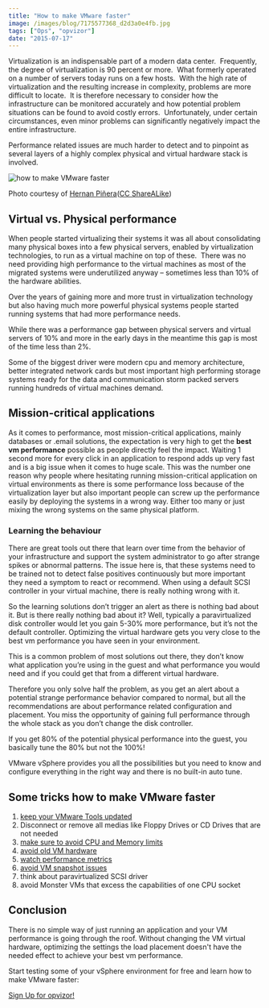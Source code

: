 ```yaml
---
title: "How to make VMware faster"
image: /images/blog/7175577368_d2d3a0e4fb.jpg
tags: ["Ops", "opvizor"]
date: "2015-07-17"
---
```


Virtualization is an indispensable part of a modern data center.  Frequently, the degree of virtualization is 90 percent or more.  What formerly operated on a number of servers today runs on a few hosts.  With the high rate of virtualization and the resulting increase in complexity, problems are more difficult to locate.  It is therefore necessary to consider how the infrastructure can be monitored accurately and how potential problem situations can be found to avoid costly errors.  Unfortunately, under certain circumstances, even minor problems can significantly negatively impact the entire infrastructure.

Performance related issues are much harder to detect and to pinpoint as several layers of a highly complex physical and virtual hardware stack is involved.

![how to make VMware faster](/images/blog/7175577368_d2d3a0e4fb.jpg)

Photo courtesy of [Hernan Piñera](https://www.flickr.com/photos/67430875@N03/7175577368/)([CC ShareALike](http://creativecommons.org/licenses/by-sa/3.0/))

## Virtual vs. Physical performance

When people started virtualizing their systems it was all about consolidating many physical boxes into a few physical servers, enabled by virtualization technologies, to run as a virtual machine on top of these.  There was no need providing high performance to the virtual machines as most of the migrated systems were underutilized anyway – sometimes less than 10% of the hardware abilities.

Over the years of gaining more and more trust in virtualization technology but also having much more powerful physical systems people started running systems that had more performance needs.

While there was a performance gap between physical servers and virtual servers of 10% and more in the early days in the meantime this gap is most of the time less than 2%.

Some of the biggest driver were modern cpu and memory architecture, better integrated network cards but most important high performing storage systems ready for the data and communication storm packed servers running hundreds of virtual machines demand.

## Mission-critical applications

As it comes to performance, most mission-critical applications, mainly databases or .email solutions, the expectation is very high to get the **best vm performance** possible as people directly feel the impact. Waiting 1 second more for every click in an application to respond adds up very fast and is a big issue when it comes to huge scale. This was the number one reason why people where hesitating running mission-critical application on virtual environments as there is some performance loss because of the virtualization layer but also important people can screw up the performance easily by deploying the systems in a wrong way. Either too many or just mixing the wrong systems on the same physical platform.

### Learning the behaviour

There are great tools out there that learn over time from the behavior of your infrastructure and support the system administrator to go after strange spikes or abnormal patterns. The issue here is, that these systems need to be trained not to detect false positives continuously but more important they need a symptom to react or recommend. When using a default SCSI controller in your virtual machine, there is really nothing wrong with it.

So the learning solutions don’t trigger an alert as there is nothing bad about it. But is there really nothing bad about it? Well, typically a paravirtualized disk controller would let you gain 5-30% more performance, but it’s not the default controller. Optimizing the virtual hardware gets you very close to the best vm performance you have seen in your environment.

This is a common problem of most solutions out there, they don’t know what application you’re using in the guest and what performance you would need and if you could get that from a different virtual hardware.

Therefore you only solve half the problem, as you get an alert about a potential strange performance behavior compared to normal, but all the recommendations are about performance related configuration and placement. You miss the opportunity of gaining full performance through the whole stack as you don’t change the disk controller.

If you get 80% of the potential physical performance into the guest, you basically tune the 80% but not the 100%!

VMware vSphere provides you all the possibilities but you need to know and configure everything in the right way and there is no built-in auto tune.

## Some tricks how to make VMware faster

1. [keep your VMware Tools updated](/blog/solving-vmware-tools-outdated-or-not-installed/ "keep your VMware Tools updated")
2. Disconnect or remove all medias like Floppy Drives or CD Drives that are not needed
3. [make sure to avoid CPU and Memory limits](https://www.opvizor.com/vm-memory-limit/ "make sure to avoid CPU and Memory limits")
4. [avoid old VM hardware](/blog/old-virtual-machine-network-devices-part-2/ "avoid old VM hardware")
5. [watch performance metrics](/blog/the-good-the-bad-and-the-ugly-about-vm-cpu-ready/ "watch performance metrics")
6. [avoid VM snapshot issues](/blog/opvizor-handle-vmware-snapshot-issues/ "avoid VM snapshot issues")
7. think about paravirtualized SCSI driver
8. avoid Monster VMs that excess the capabilities of one CPU socket

## Conclusion

There is no simple way of just running an application and your VM performance is going through the roof. Without changing the VM virtual hardware, optimizing the settings the load placement doesn't have the needed effect to achieve your best vm performance.

Start testing some of your vSphere environment for free and learn how to make VMware faster:

[Sign Up for opvizor!](https://www.opvizor.com/register "Sign Up for opvizor!")

